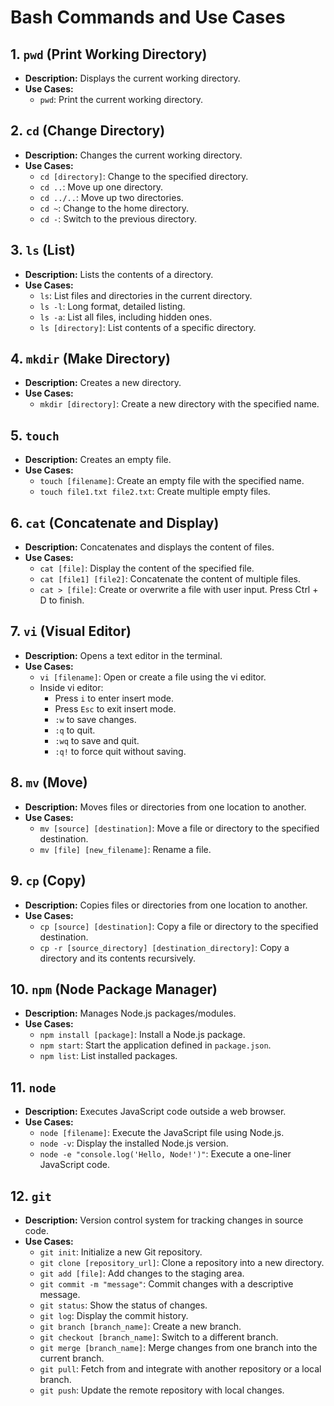 # Bash Commands and Use Cases

## 1. `pwd` (Print Working Directory)

- **Description:** Displays the current working directory.
- **Use Cases:**
  - `pwd`: Print the current working directory.

## 2. `cd` (Change Directory)

- **Description:** Changes the current working directory.
- **Use Cases:**
  - `cd [directory]`: Change to the specified directory.
  - `cd ..`: Move up one directory.
  - `cd ../..`: Move up two directories.
  - `cd ~`: Change to the home directory.
  - `cd -`: Switch to the previous directory.

## 3. `ls` (List)

- **Description:** Lists the contents of a directory.
- **Use Cases:**
  - `ls`: List files and directories in the current directory.
  - `ls -l`: Long format, detailed listing.
  - `ls -a`: List all files, including hidden ones.
  - `ls [directory]`: List contents of a specific directory.

## 4. `mkdir` (Make Directory)

- **Description:** Creates a new directory.
- **Use Cases:**
  - `mkdir [directory]`: Create a new directory with the specified name.

## 5. `touch`

- **Description:** Creates an empty file.
- **Use Cases:**
  - `touch [filename]`: Create an empty file with the specified name.
  - `touch file1.txt file2.txt`: Create multiple empty files.

## 6. `cat` (Concatenate and Display)

- **Description:** Concatenates and displays the content of files.
- **Use Cases:**
  - `cat [file]`: Display the content of the specified file.
  - `cat [file1] [file2]`: Concatenate the content of multiple files.
  - `cat > [file]`: Create or overwrite a file with user input. Press Ctrl + D to finish.

## 7. `vi` (Visual Editor)

- **Description:** Opens a text editor in the terminal.
- **Use Cases:**
  - `vi [filename]`: Open or create a file using the vi editor.
  - Inside vi editor:
    - Press `i` to enter insert mode.
    - Press `Esc` to exit insert mode.
    - `:w` to save changes.
    - `:q` to quit.
    - `:wq` to save and quit.
    - `:q!` to force quit without saving.

## 8. `mv` (Move)

- **Description:** Moves files or directories from one location to another.
- **Use Cases:**
  - `mv [source] [destination]`: Move a file or directory to the specified destination.
  - `mv [file] [new_filename]`: Rename a file.

## 9. `cp` (Copy)

- **Description:** Copies files or directories from one location to another.
- **Use Cases:**
  - `cp [source] [destination]`: Copy a file or directory to the specified destination.
  - `cp -r [source_directory] [destination_directory]`: Copy a directory and its contents recursively.

## 10. `npm` (Node Package Manager)

- **Description:** Manages Node.js packages/modules.
- **Use Cases:**
  - `npm install [package]`: Install a Node.js package.
  - `npm start`: Start the application defined in `package.json`.
  - `npm list`: List installed packages.

## 11. `node`

- **Description:** Executes JavaScript code outside a web browser.
- **Use Cases:**
  - `node [filename]`: Execute the JavaScript file using Node.js.
  - `node -v`: Display the installed Node.js version.
  - `node -e "console.log('Hello, Node!')"`: Execute a one-liner JavaScript code.

## 12. `git`

- **Description:** Version control system for tracking changes in source code.
- **Use Cases:**
  - `git init`: Initialize a new Git repository.
  - `git clone [repository_url]`: Clone a repository into a new directory.
  - `git add [file]`: Add changes to the staging area.
  - `git commit -m "message"`: Commit changes with a descriptive message.
  - `git status`: Show the status of changes.
  - `git log`: Display the commit history.
  - `git branch [branch_name]`: Create a new branch.
  - `git checkout [branch_name]`: Switch to a different branch.
  - `git merge [branch_name]`: Merge changes from one branch into the current branch.
  - `git pull`: Fetch from and integrate with another repository or a local branch.
  - `git push`: Update the remote repository with local changes.
